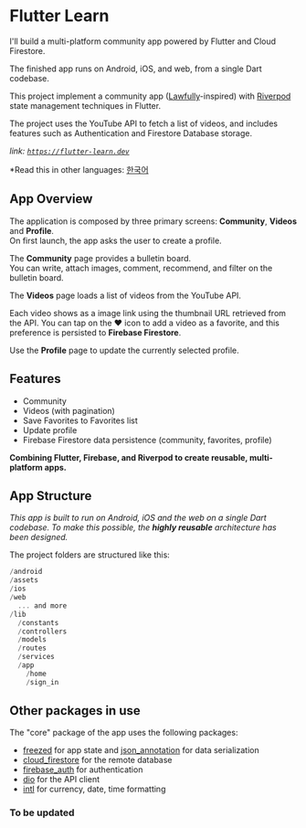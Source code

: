 # Flutter Learn

I'll build a multi-platform community app powered by Flutter and Cloud Firestore.  

The finished app runs on Android, iOS, and web, from a single Dart codebase.  

This project implement a community app ([Lawfully](https://www.lawfully.com/)-inspired) with [Riverpod](https://riverpod.dev) state management techniques in Flutter.  

The project uses the YouTube API to fetch a list of videos, and includes features such as Authentication and Firestore Database storage.  

*link: [`https://flutter-learn.dev`](https://flutter-learn.dev)*

*Read this in other languages: [한국어](README.md)

## App Overview

The application is composed by three primary screens: **Community**, **Videos** and **Profile**.  
On first launch, the app asks the user to create a profile.  

The **Community** page provides a bulletin board.  
You can write, attach images, comment, recommend, and filter on the bulletin board.  

The **Videos** page loads a list of videos from the YouTube API.  

Each video shows as a image link using the thumbnail URL retrieved from the API. You can tap on the ❤️ icon to add a video as a favorite, and this preference is persisted to **Firebase Firestore**.  

<!-- 현재 선택한 프로필의 즐겨찾기 목록을 보려면 **즐겨찾기** 페이지를 엽니다.
*Open the **Favorites** page to see the list of Favorites for the currently selected profile.* -->

Use the **Profile** page to update the currently selected profile.  

## Features

- Community
- Videos (with pagination)
- Save Favorites to Favorites list
- Update profile
- Firebase Firestore data persistence (community, favorites, profile)

**Combining Flutter, Firebase, and Riverpod to create reusable, multi-platform apps.**

## App Structure

*This app is built to run on Android, iOS and the web on a single Dart codebase. To make this possible, the **highly reusable** architecture has been designed.*

The project folders are structured like this:

``` dart
/android
/assets
/ios
/web
  ... and more
/lib
  /constants
  /controllers
  /models
  /routes
  /services
  /app
    /home
    /sign_in
```


## Other packages in use

The "core" package of the app uses the following packages:

- [freezed](https://pub.dev/packages/freezed) for app state and [json_annotation](https://pub.dev/packages/json_annotation) for data serialization
- [cloud_firestore](https://pub.dev/packages/cloud_firestore) for the remote database
- [firebase_auth](https://pub.dev/packages/firebase_auth) for authentication
- [dio](https://pub.dev/packages/dio) for the API client
- [intl](https://pub.dev/packages/intl) for currency, date, time formatting

### To be updated
